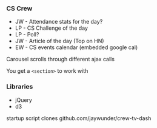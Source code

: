 ### CS Crew

 - JW - Attendance stats for the day?
 - LP - CS Challenge of the day
 - LP - Poll?
 - JW - Article of the day (Top on HN)
 - EW - CS events calendar (embedded google cal)

Carousel scrolls through different ajax calls

You get a `<section>` to work with

### Libraries
 - jQuery
 - d3

startup script clones github.com/jaywunder/crew-tv-dash
